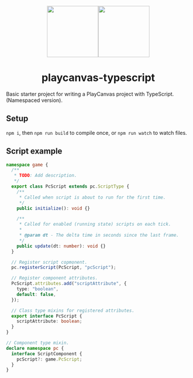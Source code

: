 <div align="center">


<img width="140" src="https://s3-eu-west-1.amazonaws.com/static.playcanvas.com/platform/images/logo/playcanvas-logo-medium.png"/><img width="140" src="https://cdn.worldvectorlogo.com/logos/typescript.svg"/>

# playcanvas-typescript

</div>

Basic starter project for writing a PlayCanvas project with TypeScript. (Namespaced version).

## Setup

`npm i`, then `npm run build` to compile once, or `npm run watch` to watch files.

## Script example

```ts
namespace game {
  /**
   * TODO: Add description.
   */
  export class PcScript extends pc.ScriptType {
    /**
     * Called when script is about to run for the first time.
     */
    public initialize(): void {}

    /**
     * Called for enabled (running state) scripts on each tick.
     *
     * @param dt - The delta time in seconds since the last frame.
     */
    public update(dt: number): void {}
  }

  // Register script copmonent.
  pc.registerScript(PcScript, "pcScript");

  // Register component attributes.
  PcScript.attributes.add("scriptAttribute", {
    type: "boolean",
    default: false,
  });

  // Class type mixins for registered attributes.
  export interface PcScript {
    scriptAttribute: boolean;
  }
}

// Component type mixin.
declare namespace pc {
  interface ScriptComponent {
    pcScript?: game.PcScript;
  }
}

```